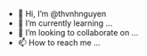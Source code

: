 - 👋 Hi, I’m @thvnhnguyen
- 🌱 I’m currently learning ...
- 💞️ I’m looking to collaborate on ...
- 📫 How to reach me ...

<!---
thvnhnguyen/thvnhnguyen is a ✨ special ✨ repository because its `README.md` (this file) appears on your GitHub profile.
You can click the Preview link to take a look at your changes.
--->
